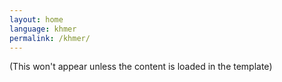 ```yaml
---
layout: home
language: khmer
permalink: /khmer/
---
```


(This won't appear unless the content is loaded in the template)